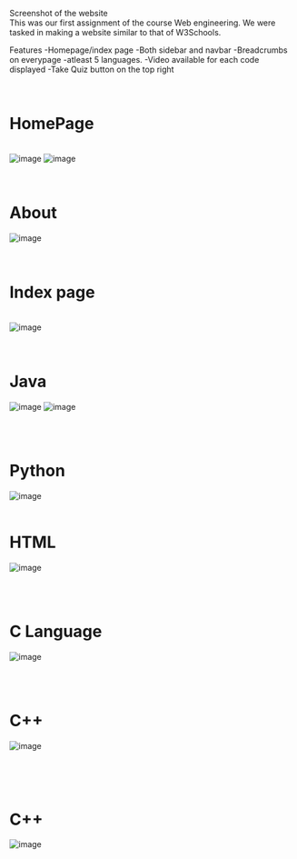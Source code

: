 Screenshot of the website<br>
This was our first assignment of the course Web engineering.
We were tasked in making a website similar to that of W3Schools.

Features
  -Homepage/index page
  -Both sidebar and navbar
  -Breadcrumbs on everypage
  -atleast 5 languages.
  -Video available for each code displayed
  -Take Quiz button on the top right


<br><h1> HomePage </h1>
<br>
![image](https://github.com/SulemanMohiuddin/Coding-Website/assets/96354394/2fd76588-524a-4985-9aee-6ad6a4a42aee)
![image](https://github.com/SulemanMohiuddin/Coding-Website/assets/96354394/e9a0002a-58f1-401f-af08-177bb3b53115)

<br><h1> About </h1>
![image](https://github.com/SulemanMohiuddin/Coding-Website/assets/96354394/57685b3c-2339-4172-ae7c-ea432b286380)

<br><h1>Index page </h1>
<br>
![image](https://github.com/SulemanMohiuddin/Coding-Website/assets/96354394/cc35346a-f9a8-472a-8521-d301a6c332fc)

<br><h1>Java </h1>
![image](https://github.com/SulemanMohiuddin/Coding-Website/assets/96354394/c02150c4-6a80-4760-ab5a-76a012238634)
![image](https://github.com/SulemanMohiuddin/Coding-Website/assets/96354394/e308e603-5d9b-44b3-9876-46edd8a53cd1)


<br>
<br><h1>Python</h1>

![image](https://github.com/SulemanMohiuddin/Coding-Website/assets/96354394/926ac667-dc05-454b-a1e0-4e1ddc8eb204)
<br>
<br><h1>HTML</h1>

![image](https://github.com/SulemanMohiuddin/Coding-Website/assets/96354394/c345df6b-08bc-4f4b-972e-d02a33d0622d)

<br>
<br><h1>C Language </h1>

![image](https://github.com/SulemanMohiuddin/Coding-Website/assets/96354394/8f2e74d3-171a-4165-bd2e-8c699c0087c3)


<br>
<br><h1> C++ </h1>

![image](https://github.com/SulemanMohiuddin/Coding-Website/assets/96354394/e25b6a95-68ac-4e59-b935-93a393a8826f)


<br>

<br>
<br><h1> C++ </h1>

![image](https://github.com/SulemanMohiuddin/Coding-Website/assets/96354394/d9c1508f-5743-4a6c-b68a-0332502bc696)


<br>

